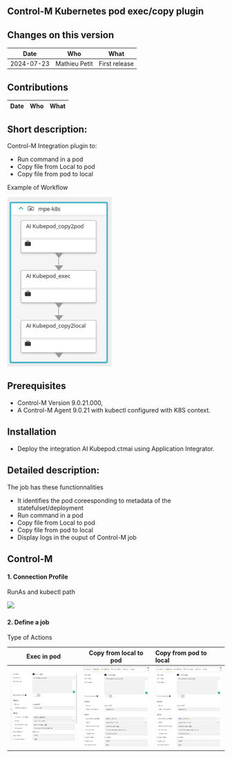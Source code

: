 ## Control-M Kubernetes pod exec/copy plugin
## Changes on this version

| Date | Who | What |
| - | - | - |
| 2024-07-23 | Mathieu Petit | First release |



## Contributions

| Date | Who | What |
| - | - | - |


## Short description:
Control-M Integration plugin to:
- Run command in a pod
- Copy file from Local to pod
- Copy file from pod to local

Example of Workflow

![](./images/workflow.png)

## Prerequisites
- Control-M Version 9.0.21.000,
- A Control-M Agent 9.0.21 with kubectl configured with K8S context.

## Installation

- Deploy the integration AI Kubepod.ctmai using Application Integrator.
 
## Detailed description:

The job has these functionnalities
- It identifies the pod coreesponding to metadata of the statefulset/deployment
- Run command in a pod
- Copy file from Local to pod
- Copy file from pod to local
- Display logs in the ouput of Control-M job
 

## Control-M

#### 1. Connection Profile 

RunAs and kubectl path

![](./images/cp.png)

#### 2. Define a job

Type of Actions

|       Exec in pod      | Copy from local to pod | Copy from pod to local |
|:----------------------:|:----------------------:|:-----------------------|
| ![](./images/job1.png) | ![](./images/job2.png) | ![](./images/job2.png) |
